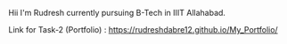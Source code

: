 Hii I'm Rudresh currently pursuing B-Tech in IIIT Allahabad.

Link for Task-2 (Portfolio) : https://rudreshdabre12.github.io/My_Portfolio/
